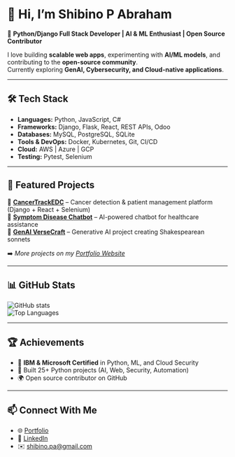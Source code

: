 # 👋 Hi, I’m Shibino P Abraham  

🚀 **Python/Django Full Stack Developer | AI & ML Enthusiast | Open Source Contributor**  

I love building **scalable web apps**, experimenting with **AI/ML models**, and contributing to the **open-source community**.  
Currently exploring **GenAI, Cybersecurity, and Cloud-native applications**.  

---

## 🛠️ Tech Stack
- **Languages:** Python, JavaScript, C#  
- **Frameworks:** Django, Flask, React, REST APIs, Odoo  
- **Databases:** MySQL, PostgreSQL, SQLite  
- **Tools & DevOps:** Docker, Kubernetes, Git, CI/CD  
- **Cloud:** AWS | Azure | GCP  
- **Testing:** Pytest, Selenium  

---

## 📌 Featured Projects
🔹 [**CancerTrackEDC**]([link](https://github.com/shibino-developer/CancerTrackEDC)) – Cancer detection & patient management platform (Django + React + Selenium)  
🔹 [**Symptom Disease Chatbot**]([link](https://github.com/shibino-developer/healthcare_chatbot)) – AI-powered chatbot for healthcare assistance  
🔹 [**GenAI VerseCraft**](https://github.com/shibino-developer/ai-generated-poetry) – Generative AI project creating Shakespearean sonnets  


➡️ *More projects on my [Portfolio Website](https://shibino-developer.github.io/Portfolio-Website/)*  

---

## 📊 GitHub Stats
![GitHub stats](https://github-readme-stats.vercel.app/api?username=shibino-developer&show_icons=true&theme=tokyonight)  
![Top Languages](https://github-readme-stats.vercel.app/api/top-langs/?username=shibino-developer&layout=compact&theme=tokyonight)  

---

## 🏆 Achievements
- 🥇 **IBM & Microsoft Certified** in Python, ML, and Cloud Security  
- 🐍 Built 25+ Python projects (AI, Web, Security, Automation)  
- 🌍 Open source contributor on GitHub  

---

## 📫 Connect With Me
- 🌐 [Portfolio](https://shibino-developer.github.io/Portfolio-Website/)  
- 💼 [LinkedIn](https://linkedin.com/in/shibinoabraham)  
- ✉️ shibino.pa@gmail.com  
